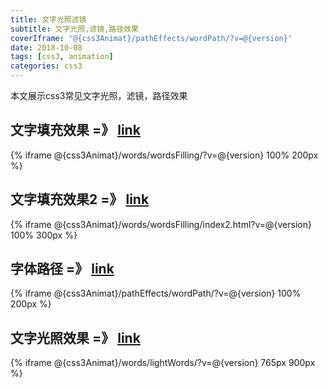 ```yaml
---
title: 文字光照滤镜
subtitle: 文字光照,滤镜,路径效果
coverIframe: '@{css3Animat}/pathEffects/wordPath/?v=@{version}'
date: 2018-10-08
tags: [css3, animation]
categories: css3
---
```

本文展示css3常见文字光照，滤镜，路径效果
<!--more-->

## 文字填充效果 =》 [link](@{css3Animat}/words/wordsFilling/?v=@{version})
{% iframe @{css3Animat}/words/wordsFilling/?v=@{version} 100% 200px %}

## 文字填充效果2 =》 [link](@{css3Animat}/words/wordsFilling/index2.html?v=@{version})
{% iframe @{css3Animat}/words/wordsFilling/index2.html?v=@{version} 100% 300px %}

## 字体路径 =》 [link](@{css3Animat}/pathEffects/wordPath/?v=@{version})
{% iframe @{css3Animat}/pathEffects/wordPath/?v=@{version} 100% 200px %}

## 文字光照效果 =》 [link](@{css3Animat}/words/lightWords/?v=@{version})
{% iframe @{css3Animat}/words/lightWords/?v=@{version} 765px 900px %}

